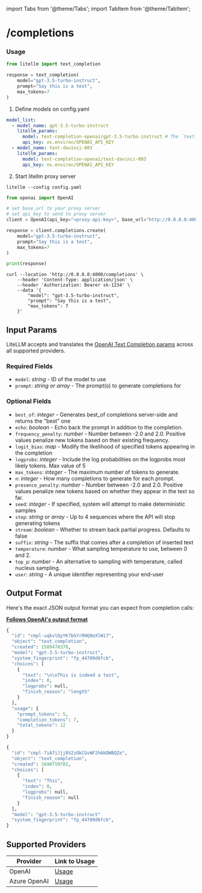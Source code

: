 import Tabs from '@theme/Tabs';
import TabItem from '@theme/TabItem';

# /completions

### Usage
<Tabs>
<TabItem value="python" label="LiteLLM Python SDK">

```python
from litellm import text_completion

response = text_completion(
    model="gpt-3.5-turbo-instruct",
    prompt="Say this is a test",
    max_tokens=7
)
```

</TabItem>
<TabItem value="proxy" label="LiteLLM Proxy Server">

1. Define models on config.yaml

```yaml
model_list:
  - model_name: gpt-3.5-turbo-instruct
    litellm_params:
      model: text-completion-openai/gpt-3.5-turbo-instruct # The `text-completion-openai/` prefix will call openai.completions.create
      api_key: os.environ/OPENAI_API_KEY
  - model_name: text-davinci-003
    litellm_params:
      model: text-completion-openai/text-davinci-003
      api_key: os.environ/OPENAI_API_KEY
```

2. Start litellm proxy server 

```
litellm --config config.yaml
```

<Tabs>
<TabItem value="python" label="OpenAI Python SDK">

```python
from openai import OpenAI

# set base_url to your proxy server
# set api_key to send to proxy server
client = OpenAI(api_key="<proxy-api-key>", base_url="http://0.0.0.0:4000")

response = client.completions.create(
    model="gpt-3.5-turbo-instruct",
    prompt="Say this is a test",
    max_tokens=7
)

print(response)
```
</TabItem>

<TabItem value="curl" label="Curl Request">

```shell
curl --location 'http://0.0.0.0:4000/completions' \
    --header 'Content-Type: application/json' \
    --header 'Authorization: Bearer sk-1234' \
    --data '{
        "model": "gpt-3.5-turbo-instruct",
        "prompt": "Say this is a test",
        "max_tokens": 7
    }'
```
</TabItem>
</Tabs>

</TabItem>
</Tabs>

## Input Params

LiteLLM accepts and translates the [OpenAI Text Completion params](https://platform.openai.com/docs/api-reference/completions) across all supported providers.

### Required Fields

- `model`: *string* - ID of the model to use
- `prompt`: *string or array* - The prompt(s) to generate completions for

### Optional Fields

- `best_of`: *integer* - Generates best_of completions server-side and returns the "best" one
- `echo`: *boolean* - Echo back the prompt in addition to the completion.
- `frequency_penalty`: *number* - Number between -2.0 and 2.0. Positive values penalize new tokens based on their existing frequency.
- `logit_bias`: *map* - Modify the likelihood of specified tokens appearing in the completion
- `logprobs`: *integer* - Include the log probabilities on the logprobs most likely tokens. Max value of 5
- `max_tokens`: *integer* - The maximum number of tokens to generate.
- `n`: *integer* - How many completions to generate for each prompt.
- `presence_penalty`: *number* - Number between -2.0 and 2.0. Positive values penalize new tokens based on whether they appear in the text so far.
- `seed`: *integer* - If specified, system will attempt to make deterministic samples
- `stop`: *string or array* - Up to 4 sequences where the API will stop generating tokens
- `stream`: *boolean* - Whether to stream back partial progress. Defaults to false
- `suffix`: *string* - The suffix that comes after a completion of inserted text
- `temperature`: *number* - What sampling temperature to use, between 0 and 2. 
- `top_p`: *number* - An alternative to sampling with temperature, called nucleus sampling. 
- `user`: *string* - A unique identifier representing your end-user

## Output Format
Here's the exact JSON output format you can expect from completion calls:


[**Follows OpenAI's output format**](https://platform.openai.com/docs/api-reference/completions/object)

<Tabs>

<TabItem value="non-streaming" label="Non-Streaming Response">

```python
{
  "id": "cmpl-uqkvlQyYK7bGYrRHQ0eXlWi7",
  "object": "text_completion",
  "created": 1589478378,
  "model": "gpt-3.5-turbo-instruct",
  "system_fingerprint": "fp_44709d6fcb",
  "choices": [
    {
      "text": "\n\nThis is indeed a test",
      "index": 0,
      "logprobs": null,
      "finish_reason": "length"
    }
  ],
  "usage": {
    "prompt_tokens": 5,
    "completion_tokens": 7,
    "total_tokens": 12
  }
}

```
</TabItem>
<TabItem value="streaming" label="Streaming Response">

```python
{
  "id": "cmpl-7iA7iJjj8V2zOkCGvWF2hAkDWBQZe",
  "object": "text_completion",
  "created": 1690759702,
  "choices": [
    {
      "text": "This",
      "index": 0,
      "logprobs": null,
      "finish_reason": null
    }
  ],
  "model": "gpt-3.5-turbo-instruct"
  "system_fingerprint": "fp_44709d6fcb",
}

```

</TabItem>
</Tabs>


## **Supported Providers**

| Provider    | Link to Usage      |
|-------------|--------------------|
| OpenAI      |   [Usage](../docs/providers/text_completion_openai)                 | 
| Azure OpenAI|   [Usage](../docs/providers/azure)                 |  


